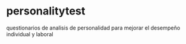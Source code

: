 # personalitytest
questionarios de analisis de personalidad para mejorar el desempeño individual y laboral
